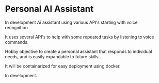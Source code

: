# Personal AI Assistant
In development Ai assistant using various API's starting with voice recognition

It uses several API's to help with some repeated tasks by listening to voice commands.

Hobby objective to create a personal assistant that responds to individual needs, and is easily expandable to future skills.

It will be containarized for easy deployment using docker.

In development.
